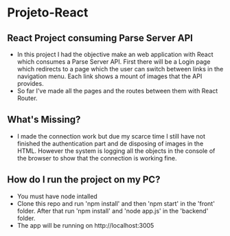 # Projeto-React

## React Project consuming Parse Server API

- In this project I had the objective make an web application with React which consumes a Parse Server API. First there will be a Login page which redirects to a page which the user can switch between links in the navigation menu. Each link shows a mount of images that the API provides.
- So far I've made all the pages and the routes between them with React Router.

## What's Missing?
- I made the connection work but due my scarce time I still have not finished the authentication part and de disposing of images in the HTML. However the system is logging all the objects in the console of the browser to show that the connection is working fine.

## How do I run the project on my PC?
- You must have node intalled
- Clone this repo and run 'npm install' and then 'npm start' in the 'front' folder. After that run 'npm install' and 'node app.js' in the 'backend' folder.
- The app will be running on http://localhost:3005
